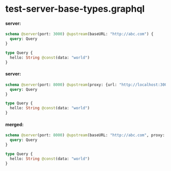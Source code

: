 # test-server-base-types.graphql

#### server:

```graphql
schema @server(port: 3000) @upstream(baseURL: "http://abc.com") {
  query: Query
}

type Query {
  hello: String @const(data: "world")
}
```

#### server:

```graphql
schema @server(port: 8000) @upstream(proxy: {url: "http://localhost:3000"}) {
  query: Query
}

type Query {
  hello: String @const(data: "world")
}
```

#### merged:

```graphql
schema @server(port: 8000) @upstream(baseURL: "http://abc.com", proxy: {url: "http://localhost:3000"}) {
  query: Query
}

type Query {
  hello: String @const(data: "world")
}
```

